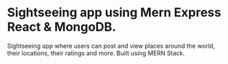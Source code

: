 # Sightseeing app using Mern Express React & MongoDB.
Sightseeing app where users can post and view places around the world, their locations, their ratings and more. Built using MERN Stack.

